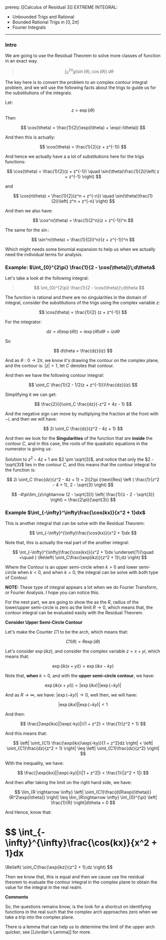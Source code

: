 prereq: [[Calculus of Residual 3]]
EXTREME INTEGRAL: 
* Unbounded Trigs and Rational
* Bounded Rational Trigs in $[0, 2\pi]$
* Fourier Integrals

---

### Intro
We are going to use the Residual Theorem to solve more classes of function in an exact way. 

> $$\int_{0}^{2\pi} g(\sin(\theta), \cos(\theta))\;d\theta$$

The key here is to convert the problem to an complex contour integral problem, and we will use the following facts about the trigs to guide us for the substitutions of the integrals. 

Let: 
$$
z = \exp(i\theta)
$$
Then 

$$
\cos(\theta) = \frac{1}{2}(\exp(i\theta) + \exp(-i\theta))
$$

And then this is actually: 

$$
\cos(\theta) = \frac{1}{2}(z + z^{-1})
$$

And hence we actually have a a lot of substitutions here for the trigs functions: 

$$
\cos(\theta) = \frac{1}{2}(z + z^{-1}) \quad \sin(\theta)\frac{1}{2i}\left(
z + z^{-1}
\right)
$$

and 

$$
\cos(n\theta) = \frac{1}{2}(z^n + z^{-n}) \quad \sin(\theta)\frac{1}{2i}\left(
z^n + z^{-n}
\right)
$$

And then we also have: 

$$
\cos^n(\theta) = \frac{1}{2^n}(z + z^{-1})^n
$$

The same for the $\sin$: 

$$
\sin^n(\theta)  = \frac{1}{(2i)^n}(z + z^{-1})^n
$$

Which might needs some binomial expansion to help us when we actually need the individual terms for analysis. 

### Example: $\int_{0}^{2\pi} \frac{1}{2 - \cos(\theta)}\;d\theta$

Let's take a look at the following integral: 

> $$
> \int_{0}^{2\pi} \frac{1}{2 - \cos(\theta)}\;d\theta
> $$

The function is rational and there are no singularities in the domain of integral, consider the substitutions of the trigs using the complex variable $z$: 

$$
\cos(\theta)  = \frac{1}{2} (z + z^{-1})
$$

For the integrator: 

$$
dz = d(\exp(i\theta)) = i\exp(i\theta)d\theta = izd\theta
$$

So

$$
d\theta = \frac{dz}{iz}
$$

And as $\theta: 0\rightarrow 2\pi$, we know it's drawing the contour on the complex plane, and the contour is: $|z| = 1$, let $C$ denotes that contour. 

And then we have the following contour integral: 

$$
\oint_C \frac{1}{2 - 1/2(z + z^{-1})}\frac{dz}{iz}
$$

Simplifying it we can get: 

$$
\frac{2}{i}\oint_C \frac{dz}{-z^2 + 4z - 1}
$$

And the negative sign can move by multiplying the fraction at the front with $-i$, and then we will have: 

$$
2i \oint_C \frac{dz}{z^2 - 4z + 1}
$$

And then we look for the **Singularities** of the function that are **inside** the contour $C$, and in this case, the roots of the quadratic equations in the numerator is giving us: 

Solution to $z^2 - 4z + 1$ are $2 \pm \sqrt{3}$, and notice that only the $2 - \sqrt{3}$ lies in the contour $C$, and this means that the contour integral for the function is: 


$$
2i \oint_C \frac{dz}{z^2 - 4z + 1} = 2i(2\pi i)\text{Res}
\left (
\frac{1}{z^2 - 4 + 1}, 2 - \sqrt{3}
\right)
$$

$$
-4\pi\lim_{z\rightarrow (2 - \sqrt{3})} 
\left(
	\frac{1}{z - 2 - \sqrt{3}}
\right) = \frac{2\pi}{\sqrt{3}}
$$

### Example  $\int_{-\infty}^\infty\frac{\cos(kx)}{x^2 + 1}dx$

This is another integral that can be solve with the Residual Theorem: 

$$
\int_{-\infty}^{\infty}\frac{\cos(kx)}{x^2 + 1}dx
$$

Note that, this is actually the real part of the another integral: 

$$
\int_{-\infty}^{\infty}\frac{\cos(kx)}{x^2 + 1}dx
\underset{?}{\quad =\quad }
\Re\left( 
\oint_C\frac{\exp(ikz)}{z^2 + 1}\;dz
\right) 
$$

Where the Contour is an upper semi-circle when $k > 0$ and lower semi-circle when $k < 0$, and when $k = 0$, the integral can be solve with both type of Contour. 

**NOTE:** These type of integral appears a lot when we do Fourier Transform, or Fourier Analysis. I hope you can notice this. 

For the next part, we are going to show the as the $R$, radius of the lower/upper semi-circle is zero as the limit $R\rightarrow 0$, which means that, the contour integral can be evaluated easily with the Residual Theorem. 

**Consider Upper Semi-Circle Contour**

Let's make the Counter $C1$ to be the arch, which means that: 

$$
C1(\theta) = R\exp(i\theta)
$$

Let's consider $\exp(ikz)$, and consider the complex variable $z = x + yi$, which means that: 

$$
\exp(ik(x + yi)) = \exp(ikx - ky)
$$

Note that, **when** $k > 0$, and with the **upper semi-circle contour**, we have: 

$$
\exp(ik(x + yi)) = |\exp(ikx)| |\exp(-ky)|
$$

And as $R \rightarrow \infty$, we have: $|\exp(-ky)| \rightarrow 0$, well then, we will have: 

$$
|\exp(ikx)| |\exp(-ky)| < 1 
$$

And then: 

$$
\frac{|\exp(ikx)||\exp(-ky)|}{1 + z^2} < \frac{1}{z^2 + 1}
$$

And this means that: 

$$
\left|
\oint_{C1}
	\frac{\exp(ikx)\exp(-ky)}{1 + z^2}dz
\right| 
< 
\left|
	\oint_{C1}\frac{dz}{z^2 + 1} 
\right|
\leq
\left|
	\oint_{C1}\frac{dz}{z^2} 
\right|
$$

With the inequality, we have: 

$$
\frac{|\exp(ikx)||\exp(-ky)|}{|1 + z^2|} < \frac{1}{|z^2 + 1|}
$$

And then after taking the limit on the right hand side, we have: 

$$
\lim_{R \rightarrow \infty} \left|
	\oint_{C1}\frac{d(R\exp(i\theta))}{R^2\exp(i\theta)} 
\right| \leq \lim_{R\rightarrow \infty}
\int_{0}^{\pi}
\left|
	\frac{1}{R}
\right|d\theta = 0
$$

And Hence, know that: 

$$
\int_{-\infty}^{\infty}\frac{\cos(kx)}{x^2 + 1}dx
=
\Re\left( 
\oint_C\frac{\exp(ikz)}{z^2 + 1}\;dz
\right) 
$$

Then we know that, this is equal and then we cause use the residual theorem to evaluate the contour integral in the complex plane to obtain the value for the integral in the real realm. 

**Comments**

So, the questions remains know, is the look for a shortcut on identifying functions in the real such that the complex arch approaches zero when we take a trip into the complex plane. 

There is a lemma that can help us to determine the limit of the upper arch quicker, see [[Jordan's Lemma]] for more. 
